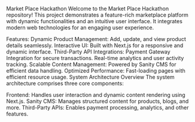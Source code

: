 Market Place Hackathon
Welcome to the Market Place Hackathon repository! This project demonstrates a feature-rich marketplace platform with dynamic functionalities and an intuitive user interface. It integrates modern web technologies for an engaging user experience.

Features:
Dynamic Product Management: Add, update, and view product details seamlessly.
Interactive UI: Built with Next.js for a responsive and dynamic interface.
Third-Party API Integrations:
Payment Gateway Integration for secure transactions.
Real-time analytics and user activity tracking.
Scalable Content Management: Powered by Sanity CMS for efficient data handling.
Optimized Performance: Fast-loading pages with efficient resource usage.
System Architecture
Overview
The system architecture comprises three core components:

Frontend: Handles user interaction and dynamic content rendering using Next.js.
Sanity CMS: Manages structured content for products, blogs, and more.
Third-Party APIs: Enables payment processing, analytics, and other features.
